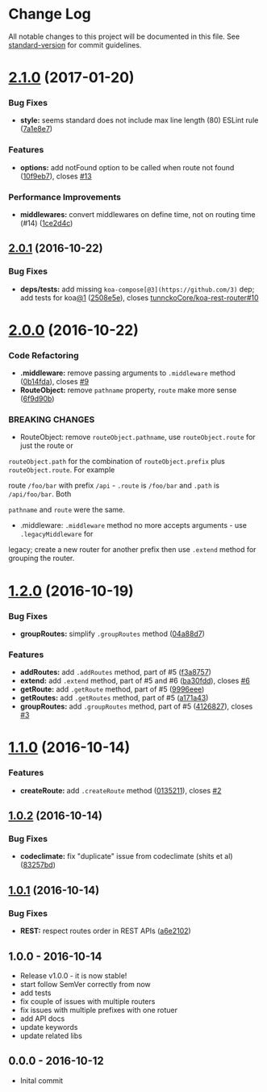 # Change Log

All notable changes to this project will be documented in this file. See [standard-version](https://github.com/conventional-changelog/standard-version) for commit guidelines.

<a name="2.1.0"></a>
# [2.1.0](https://github.com/tunnckocore/koa-better-router/compare/v2.0.1...v2.1.0) (2017-01-20)


### Bug Fixes

* **style:** seems standard does not include max line length (80) ESLint rule ([7a1e8e7](https://github.com/tunnckocore/koa-better-router/commit/7a1e8e7))


### Features

* **options:** add notFound option to be called when route not found ([10f9eb7](https://github.com/tunnckocore/koa-better-router/commit/10f9eb7)), closes [#13](https://github.com/tunnckocore/koa-better-router/issues/13)


### Performance Improvements

* **middlewares:** convert middlewares on define time, not on routing time (#14) ([1ce2d4c](https://github.com/tunnckocore/koa-better-router/commit/1ce2d4c))



<a name="2.0.1"></a>
## [2.0.1](https://github.com/tunnckocore/koa-better-router/compare/v2.0.0...v2.0.1) (2016-10-22)


### Bug Fixes

* **deps/tests:** add missing `koa-compose[@3](https://github.com/3)` dep; add tests for koa[@1](https://github.com/1) ([2508e5e](https://github.com/tunnckocore/koa-better-router/commit/2508e5e)), closes [tunnckoCore/koa-rest-router#10](https://github.com/tunnckoCore/koa-rest-router/issues/10)



<a name="2.0.0"></a>
# [2.0.0](https://github.com/tunnckocore/koa-better-router/compare/v1.2.0...v2.0.0) (2016-10-22)


### Code Refactoring

* **.middleware:** remove passing arguments to `.middleware` method ([0b14fda](https://github.com/tunnckocore/koa-better-router/commit/0b14fda)), closes [#9](https://github.com/tunnckocore/koa-better-router/issues/9)
* **RouteObject:** remove `pathname` property, `route` make more sense ([6f9d90b](https://github.com/tunnckocore/koa-better-router/commit/6f9d90b))


### BREAKING CHANGES

* RouteObject: remove `routeObject.pathname`, use `routeObject.route` for just the route or

`routeObject.path` for the combination of `routeObject.prefix` plus `routeObject.route`. For example

route `/foo/bar` with prefix `/api` - `.route` is `/foo/bar` and `.path` is `/api/foo/bar`. Both

`pathname` and `route` were the same.
* .middleware: `.middleware` method no more accepts arguments - use `.legacyMiddleware` for

legacy; create a new router for another prefix then use `.extend` method for grouping the router.



<a name="1.2.0"></a>
# [1.2.0](https://github.com/tunnckocore/koa-better-router/compare/v1.1.0...v1.2.0) (2016-10-19)


### Bug Fixes

* **groupRoutes:** simplify `.groupRoutes` method ([04a88d7](https://github.com/tunnckocore/koa-better-router/commit/04a88d7))


### Features

* **addRoutes:** add `.addRoutes` method, part of #5 ([f3a8757](https://github.com/tunnckocore/koa-better-router/commit/f3a8757))
* **extend:** add `.extend` method, part of #5 and #6 ([ba30fdd](https://github.com/tunnckocore/koa-better-router/commit/ba30fdd)), closes [#6](https://github.com/tunnckocore/koa-better-router/issues/6)
* **getRoute:** add `.getRoute` method, part of #5 ([9996eee](https://github.com/tunnckocore/koa-better-router/commit/9996eee))
* **getRoutes:** add `.getRoutes` method, part of #5 ([a171a43](https://github.com/tunnckocore/koa-better-router/commit/a171a43))
* **groupRoutes:** add `.groupRoutes` method, part of #5 ([4126827](https://github.com/tunnckocore/koa-better-router/commit/4126827)), closes [#3](https://github.com/tunnckocore/koa-better-router/issues/3)



<a name="1.1.0"></a>
# [1.1.0](https://github.com/tunnckocore/koa-better-router/compare/v1.0.2...v1.1.0) (2016-10-14)


### Features

* **createRoute:** add `.createRoute` method ([0135211](https://github.com/tunnckocore/koa-better-router/commit/0135211)), closes [#2](https://github.com/tunnckocore/koa-better-router/issues/2)



<a name="1.0.2"></a>
## [1.0.2](https://github.com/tunnckocore/koa-better-router/compare/v1.0.1...v1.0.2) (2016-10-14)


### Bug Fixes

* **codeclimate:** fix "duplicate" issue from codeclimate (shits et al) ([83257bd](https://github.com/tunnckocore/koa-better-router/commit/83257bd))



<a name="1.0.1"></a>
## [1.0.1](https://github.com/tunnckocore/koa-better-router/compare/v1.0.0...v1.0.1) (2016-10-14)


### Bug Fixes

* **REST:** respect routes order in REST APIs ([a6e2102](https://github.com/tunnckocore/koa-better-router/commit/a6e2102))





## 1.0.0 - 2016-10-14
- Release v1.0.0 - it is now stable!
- start follow SemVer correctly from now
- add tests
- fix couple of issues with multiple routers
- fix issues with multiple prefixes with one rotuer
- add API docs
- update keywords
- update related libs

## 0.0.0 - 2016-10-12
- Inital commit